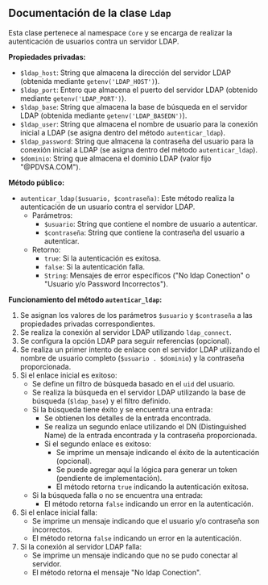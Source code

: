 ## Documentación de la clase `Ldap`

Esta clase pertenece al namespace `Core` y se encarga de realizar la autenticación de usuarios contra un servidor LDAP.

**Propiedades privadas:**

* `$ldap_host`: String que almacena la dirección del servidor LDAP (obtenida mediante `getenv('LDAP_HOST')`).
* `$ldap_port`: Entero que almacena el puerto del servidor LDAP (obtenido mediante `getenv('LDAP_PORT')`).
* `$ldap_base`: String que almacena la base de búsqueda en el servidor LDAP (obtenida mediante `getenv('LDAP_BASEDN')`).
* `$ldap_user`: String que almacena el nombre de usuario para la conexión inicial a LDAP (se asigna dentro del método `autenticar_ldap`).
* `$ldap_password`: String que almacena la contraseña del usuario para la conexión inicial a LDAP (se asigna dentro del método `autenticar_ldap`).
* `$dominio`: String que almacena el dominio LDAP (valor fijo "@PDVSA.COM").

**Método público:**

* `autenticar_ldap($usuario, $contraseña)`: Este método realiza la autenticación de un usuario contra el servidor LDAP.
    * Parámetros:
        * `$usuario`: String que contiene el nombre de usuario a autenticar.
        * `$contraseña`: String que contiene la contraseña del usuario a autenticar.
    * Retorno:
        * `true`: Si la autenticación es exitosa.
        * `false`: Si la autenticación falla.
        * `String`: Mensajes de error específicos ("No ldap Conection" o "Usuario y/o Password Incorrectos").

**Funcionamiento del método `autenticar_ldap`:**

1. Se asignan los valores de los parámetros `$usuario` y `$contraseña` a las propiedades privadas correspondientes.
2. Se realiza la conexión al servidor LDAP utilizando `ldap_connect`.
3. Se configura la opción LDAP para seguir referencias (opcional).
4. Se realiza un primer intento de enlace con el servidor LDAP utilizando el nombre de usuario completo (`$usuario . $dominio`) y la contraseña proporcionada.
5. Si el enlace inicial es exitoso:
    * Se define un filtro de búsqueda basado en el `uid` del usuario.
    * Se realiza la búsqueda en el servidor LDAP utilizando la base de búsqueda (`$ldap_base`) y el filtro definido.
    * Si la búsqueda tiene éxito y se encuentra una entrada:
        * Se obtienen los detalles de la entrada encontrada.
        * Se realiza un segundo enlace utilizando el DN (Distinguished Name) de la entrada encontrada y la contraseña proporcionada.
        * Si el segundo enlace es exitoso:
            * Se imprime un mensaje indicando el éxito de la autenticación (opcional).
            * Se puede agregar aquí la lógica para generar un token (pendiente de implementación).
            * El método retorna `true` indicando la autenticación exitosa.
    * Si la búsqueda falla o no se encuentra una entrada:
        * El método retorna `false` indicando un error en la autenticación.
6. Si el enlace inicial falla:
    * Se imprime un mensaje indicando que el usuario y/o contraseña son incorrectos.
    * El método retorna `false` indicando un error en la autenticación.
7. Si la conexión al servidor LDAP falla:
    * Se imprime un mensaje indicando que no se pudo conectar al servidor.
    * El método retorna el mensaje "No ldap Conection".

